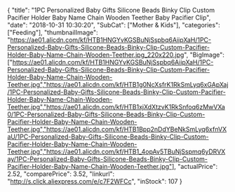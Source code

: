 {
	"title": "1PC Personalized Baby Gifts Silicone Beads Binky Clip Custom Pacifier Holder Baby Name Chain Wooden Teether Baby Pacifier Clip",
	"date": "2018-10-31 10:30:20",
	"SubCat": ["Mother & Kids"],
	"categories": ["Feeding"],
	"thumbnailImage": "https://ae01.alicdn.com/kf/HTB1HNGYvKGSBuNjSspbq6AiipXaH/1PC-Personalized-Baby-Gifts-Silicone-Beads-Binky-Clip-Custom-Pacifier-Holder-Baby-Name-Chain-Wooden-Teether.jpg_220x220.jpg",
	"BigImage": ["https://ae01.alicdn.com/kf/HTB1HNGYvKGSBuNjSspbq6AiipXaH/1PC-Personalized-Baby-Gifts-Silicone-Beads-Binky-Clip-Custom-Pacifier-Holder-Baby-Name-Chain-Wooden-Teether.jpg","https://ae01.alicdn.com/kf/HTB1g0NcXsfrK1RkSmLyq6xGApXaj/1PC-Personalized-Baby-Gifts-Silicone-Beads-Binky-Clip-Custom-Pacifier-Holder-Baby-Name-Chain-Wooden-Teether.jpg","https://ae01.alicdn.com/kf/HTB1xjXdXtzvK1RkSnfoq6zMwVXa0/1PC-Personalized-Baby-Gifts-Silicone-Beads-Binky-Clip-Custom-Pacifier-Holder-Baby-Name-Chain-Wooden-Teether.jpg","https://ae01.alicdn.com/kf/HTB1Bpp2nDdYBeNkSmLyq6xfnVXaU/1PC-Personalized-Baby-Gifts-Silicone-Beads-Binky-Clip-Custom-Pacifier-Holder-Baby-Name-Chain-Wooden-Teether.jpg","https://ae01.alicdn.com/kf/HTB1_4opAv5TBuNjSspmq6yDRVXay/1PC-Personalized-Baby-Gifts-Silicone-Beads-Binky-Clip-Custom-Pacifier-Holder-Baby-Name-Chain-Wooden-Teether.jpg"],
	"actualPrice": 2.52,
	"comparePrice": 3.52,
	"linkurl": "http://s.click.aliexpress.com/e/c7F2WFCc",
	"inStock": 107
}
